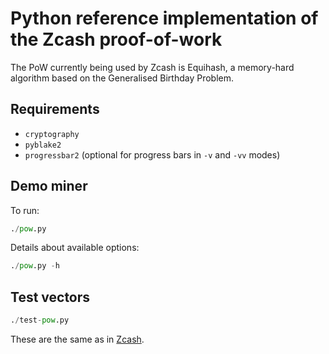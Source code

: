 # Python reference implementation of the Zcash proof-of-work

The PoW currently being used by Zcash is Equihash, a memory-hard algorithm
based on the Generalised Birthday Problem.

## Requirements

* `cryptography`
* `pyblake2`
* `progressbar2` (optional for progress bars in `-v` and `-vv` modes)

## Demo miner

To run:

```python
./pow.py
```

Details about available options:

```python
./pow.py -h
```

## Test vectors

```python
./test-pow.py
```

These are the same as in [Zcash](https://github.com/str4d/zcash/blob/a6dcf2ee6f628876b0f365942b3fff624041aebb/src/test/equihash_tests.cpp#L86).

